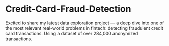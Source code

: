 # Credit-Card-Fraud-Detection
Excited to share my latest data exploration project — a deep dive into one of the most relevant real-world problems in fintech: detecting fraudulent credit card transactions. Using a dataset of over 284,000 anonymized transactions.
